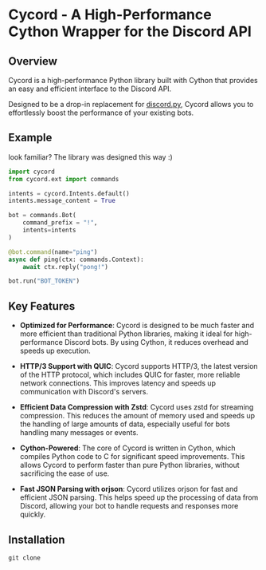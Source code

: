 # Cycord - A High-Performance Cython Wrapper for the Discord API
## Overview
Cycord is a high-performance Python library built with Cython that provides an easy and efficient interface to the Discord API.

Designed to be a drop-in replacement for [discord.py](https://github.com/Rapptz/discord.py), Cycord allows you to effortlessly boost the performance of your existing bots.

## Example
look familiar? The library was designed this way :)
```python
import cycord
from cycord.ext import commands

intents = cycord.Intents.default()
intents.message_content = True

bot = commands.Bot(
    command_prefix = "!",
    intents=intents
)

@bot.command(name="ping")
async def ping(ctx: commands.Context):
    await ctx.reply("pong!")

bot.run("BOT_TOKEN")
```

## Key Features
- **Optimized for Performance**: Cycord is designed to be much faster and more efficient than traditional Python libraries, making it ideal for high-performance Discord bots. By using Cython, it reduces overhead and speeds up execution.

- **HTTP/3 Support with QUIC**: Cycord supports HTTP/3, the latest version of the HTTP protocol, which includes QUIC for faster, more reliable network connections. This improves latency and speeds up communication with Discord's servers.

- **Efficient Data Compression with Zstd**: Cycord uses zstd for streaming compression. This reduces the amount of memory used and speeds up the handling of large amounts of data, especially useful for bots handling many messages or events.

- **Cython-Powered**: The core of Cycord is written in Cython, which compiles Python code to C for significant speed improvements. This allows Cycord to perform faster than pure Python libraries, without sacrificing the ease of use.

- **Fast JSON Parsing with orjson**: Cycord utilizes orjson for fast and efficient JSON parsing. This helps speed up the processing of data from Discord, allowing your bot to handle requests and responses more quickly.

## Installation
```
git clone 
```
